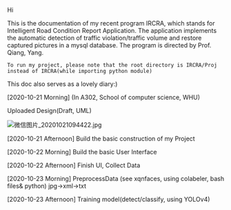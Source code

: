 Hi

This is the documentation of my recent program IRCRA, which stands for Intelligent Road Condition Report Application. The application implements the automatic detection of traffic violation/traffic volume and restore captured pictures in a mysql database. The program is directed by Prof. Qiang, Yang.

    To run my project, please note that the root directory is IRCRA/Proj instead of IRCRA(while importing python module)

This doc also serves as a lovely diary:)

[2020-10-21 Morning] (In A302, School of computer science, WHU)

Uploaded Design(Draft, UML)

![微信图片_20201021094422.jpg](https://i.loli.net/2020/10/21/BJjF6GClcbknydI.jpg)

[2020-10-21 Afternoon] Build the basic construction of my Project

[2020-10-22 Morning] Build the basic User Interface

[2020-10-22 Afternoon] Finish UI, Collect Data

[2020-10-23 Morning] PreprocessData (see xqnfaces, using colabeler, bash files& python) jpg->xml->txt

[2020-10-23 Afternoon] Training model(detect/classify, using YOLOv4)

